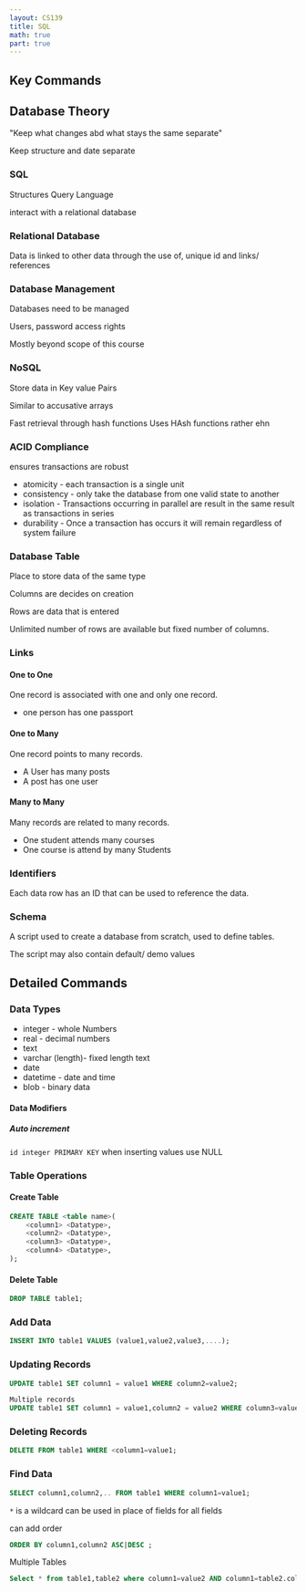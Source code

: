 ```yaml
---
layout: CS139
title: SQL
math: true
part: true
---
```

## Key Commands

## Database Theory
"Keep what changes abd what stays the same separate"

Keep structure and date separate

### SQL
Structures Query Language

interact with a relational database

### Relational Database
Data is linked to other data through the use of, unique id and links/ references

### Database Management
Databases need to be managed

Users, password access rights

Mostly beyond scope of this course

### NoSQL
Store data in Key value Pairs

Similar to accusative arrays

Fast retrieval through hash functions
Uses HAsh functions rather ehn 

### ACID Compliance
ensures transactions are robust
* atomicity - each transaction is a single unit
* consistency - only take the database from one valid state to another
* isolation - Transactions occurring in parallel are result in the same result as transactions in series
* durability - Once a transaction has occurs it will remain regardless of system failure


### Database Table

Place to store data of the same type

Columns are decides on creation

Rows are data that is entered

Unlimited number of rows are available but fixed number of columns.

### Links
#### One to One
One record is associated with one and only one record.

* one person has one passport
#### One to Many
One record points to many records.

* A User has many posts
* A post has one user

#### Many to Many
Many records are related to many records.

* One student attends many courses
* One course is attend by many Students

### Identifiers
Each data row has an ID that can be used to reference the data.

### Schema
A script used to create a database from scratch, used to define tables.

The script may also contain default/ demo values

## Detailed Commands

### Data Types

* integer - whole Numbers
* real - decimal numbers
* text
* varchar (length)- fixed length text
* date
* datetime - date and time
* blob - binary data

#### Data Modifiers
##### Auto increment
`id integer PRIMARY KEY`
when inserting values use NULL

### Table Operations
#### Create Table
``` sql
CREATE TABLE <table name>(
    <column1> <Datatype>,
    <column2> <Datatype>,
    <column3> <Datatype>,
    <column4> <Datatype>,
);
```

#### Delete Table
``` sql
DROP TABLE table1;
```

### Add Data
``` SQL
INSERT INTO table1 VALUES (value1,value2,value3,....);
```
### Updating Records
``` SQL
UPDATE table1 SET column1 = value1 WHERE column2=value2;

Multiple records
UPDATE table1 SET column1 = value1,column2 = value2 WHERE column3=value3;
```

### Deleting Records
``` SQL
DELETE FROM table1 WHERE <column1=value1;
```
### Find Data

``` SQL
SELECT column1,column2,.. FROM table1 WHERE column1=value1;
```
`*` is a wildcard can be used in place of fields for all fields

can add order 
``` SQL
ORDER BY column1,column2 ASC|DESC ;
```

Multiple Tables

``` SQL
Select * from table1,table2 where column1=value2 AND column1=table2.column2;
```